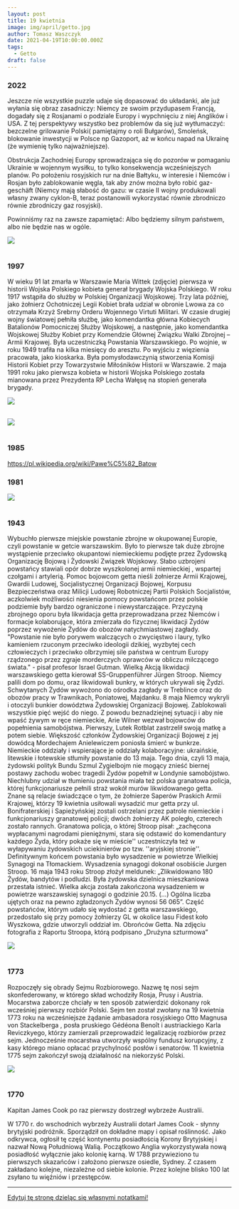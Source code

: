 ```yaml
---
layout: post
title: 19 kwietnia
image: img/april/getto.jpg
author: Tomasz Waszczyk
date: 2021-04-19T10:00:00.000Z
tags:
  - Getto
draft: false
---
```


### 2022

Jeszcze nie wszystkie puzzle udaje się dopasować do układanki, ale już wyłania się obraz zasadniczy: Niemcy ze swoim przydupasem Francją, dogadały się z Rosjanami o podziale Europy i wypchnięciu z niej Anglików i USA. Z tej perspektywy wszystko bez problemów da się już wytłumaczyć: bezczelne grilowanie Polski( pamiętajmy o roli Bułgarów), Smoleńsk, blokowanie inwestycji w Polsce np Gazoport, aż w końcu napad na Ukrainę (że wymienię tylko najważniejsze).

Obstrukcja Zachodniej Europy sprowadzająca się do pozorów w pomaganiu Ukrainie w wojennym wysiłku, to tylko konsekwencja wcześniejszych planów. Po położeniu rosyjskich rur na dnie Bałtyku, w interesie i Niemców i Rosjan było zablokowanie węgla, tak aby znów można było robić gaz-geschäft (Niemcy mają słabość do gazu: w czasie II wojny produkowali własny zwany cyklon-B, teraz postanowili wykorzystać równie zbrodniczo równie zbrodniczy gaz rosyjski).

Powinniśmy raz na zawsze zapamiętać: Albo będziemy silnym państwem, albo nie będzie nas w ogóle.

<img src="./img/april/polska2022.jpeg"><br><br>

### 1997

W wieku 91 lat zmarła w Warszawie Maria Wittek (zdjęcie) pierwsza w historii Wojska Polskiego kobieta generał brygady Wojska Polskiego.
W roku 1917 wstąpiła do służby w Polskiej Organizacji Wojskowej. Trzy lata później, jako żołnierz Ochotniczej Legii Kobiet brała udział w obronie Lwowa za co otrzymała Krzyż Srebrny Orderu Wojennego Virtuti Militari.
W czasie drugiej wojny światowej pełniła służbę, jako komendantka główna Kobiecych Batalionów Pomocniczej Służby Wojskowej, a następnie, jako komendantka Wojskowej Służby Kobiet przy Komendzie Głównej Związku Walki Zbrojnej – Armii Krajowej. Była uczestniczką Powstania Warszawskiego. Po wojnie, w roku 1949 trafiła na kilka miesięcy do aresztu. Po wyjściu z więzienia pracowała, jako kioskarka. Była pomysłodawczynią stworzenia Komisji Historii Kobiet przy Towarzystwie Miłośników Historii w Warszawie. 2 maja 1991 roku jako pierwsza kobieta w historii Wojska Polskiego została mianowana przez Prezydenta RP Lecha Wałęsę na stopień generała brygady.

<img src="./img/april/mariawittek.jpg"><br><br>

<img src="./img/april/israel.jpg"><br><br>

### 1985

https://pl.wikipedia.org/wiki/Pawe%C5%82_Batow

### 1981

<img src="./img/april/lem.jpeg"><br><br>

### 1943

Wybuchło pierwsze miejskie powstanie zbrojne w okupowanej Europie, czyli powstanie w getcie warszawskim. Było to pierwsze tak duże zbrojne wystąpienie przeciwko okupantowi niemieckiemu podjęte przez Żydowską Organizację Bojową i Żydowski Związek Wojskowy. Słabo uzbrojeni powstańcy stawiali opór dobrze wyszkolonej armii niemieckiej , wspartej czołgami i artylerią. Pomoc bojowcom getta nieśli żołnierze Armii Krajowej, Gwardii Ludowej, Socjalistycznej Organizacji Bojowej, Korpusu Bezpieczeństwa oraz Milicji Ludowej Robotniczej Partii Polskich Socjalistów, aczkolwiek możliwości niesienia pomocy powstańcom przez polskie podziemie były bardzo ograniczone i niewystarczające. Przyczyną zbrojnego oporu była likwidacja getta przeprowadzana przez Niemców i formacje kolaborujące, która zmierzała do fizycznej likwidacji Żydów poprzez wywożenie Żydów do obozów natychmiastowej zagłady.
"Powstanie nie było porywem walczących o zwycięstwo i laury, tylko kamieniem rzuconym przeciwko ideologii dzikiej, wyzbytej cech człowieczych i przeciwko olbrzymiej sile państwa w centrum Europy rządzonego przez zgraje morderczych oprawców w obliczu milczącego świata." - pisał profesor Israel Gutman.
Wielką Akcją likwidacji warszawskiego getta kierował SS-Gruppenführer Jürgen Stroop. Niemcy palili dom po domu, oraz likwidowali bunkry, w których ukrywali się Żydzi. Schwytanych Żydów wywożono do ośrodka zagłady w Treblince oraz do obozów pracy w Trawnikach, Poniatowej, Majdanku. 8 maja Niemcy wykryli i otoczyli bunkier dowództwa Żydowskiej Organizacji Bojowej. Zablokowali wszystkie pięć wejść do niego. Z powodu beznadziejnej sytuacji i aby nie wpaść żywym w ręce niemieckie, Arie Wilner wezwał bojowców do popełnienia samobójstwa. Pierwszy, Lutek Rotblat zastrzelił swoją matkę a potem siebie. Większość członków Żydowskiej Organizacji Bojowej z jej dowódcą Mordechajem Anielewiczem poniosła śmierć w bunkrze. Niemieckie oddziały i wspierające je oddziały kolaboracyjne: ukraińskie, litewskie i łotewskie stłumiły powstanie do 13 maja. Tego dnia, czyli 13 maja, żydowski polityk Bundu Szmul Zygielbojm nie mogący znieść biernej postawy zachodu wobec tragedii Żydów popełnił w Londynie samobójstwo.
Niechlubny udział w tłumieniu powstania miała też polska granatowa policja, której funkcjonariusze pełnili straż wokół murów likwidowanego getta. Znane są relacje świadczące o tym, że żołnierze Saperów Praskich Armii Krajowej, którzy 19 kwietnia usiłowali wysadzić mur getta przy ul. Bonifraterskiej i Sapieżyńskiej zostali ostrzelani przez patrole niemieckie i funkcjonariuszy granatowej policji; dwóch żołnierzy AK poległo, czterech zostało rannych. Granatowa policja, o której Stroop pisał: „zachęcona wypłacanymi nagrodami pieniężnymi, stara się odstawić do komendantury każdego Żyda, który pokaże się w mieście'' uczestniczyła też w wyłapywaniu żydowskich uciekinierów po tzw. ''aryjskiej stronie''. Definitywnym końcem powstania było wysadzenie w powietrze Wielkiej Synagogi na Tłomackiem. Wysadzenia synagogi dokonał osobiście Jurgen Stroop. 16 maja 1943 roku Stroop złożył meldunek: „Zlikwidowano 180 Żydów, bandytów i podludzi. Była żydowska dzielnica mieszkaniowa przestała istnieć. Wielka akcja została zakończona wysadzeniem w powietrze warszawskiej synagogi o godzinie 20.15. (...) Ogólna liczba ujętych oraz na pewno zgładzonych Żydów wynosi 56 065”.
Część powstańców, którym udało się wydostać z getta warszawskiego, przedostało się przy pomocy żołnierzy GL w okolice lasu Fidest koło Wyszkowa, gdzie utworzyli oddział im. Obrońców Getta.
Na zdjęciu fotografia z Raportu Stroopa, którą podpisano „Drużyna szturmowa”

<img src="./img/april/getto.jpg"><br><br>

### 1773

Rozpoczęły się obrady Sejmu Rozbiorowego. Nazwę tę nosi sejm skonfederowany, w którego skład wchodziły Rosja, Prusy i Austria. Mocarstwa zaborcze chciały w ten sposób zatwierdzić dokonany rok wcześniej pierwszy rozbiór Polski.
Sejm ten został zwołany na 19 kwietnia 1773 roku na wcześniejsze żądanie ambasadora rosyjskiego Otto Magnusa von
Stackelberga , posła pruskiego Gédéona
Benoît i austriackiego Karla Reviczkyego, którzy zamierzali przeprowadzić legalizację rozbiorów przez sejm. Jednocześnie mocarstwa utworzyły wspólny fundusz korupcyjny, z kasy którego miano opłacać przychylność posłów i senatorów. 11 kwietnia 1775 sejm zakończył swoją działalność na niekorzyść Polski.

<img src="./img/april/rozbior.jpg"><br><br>

### 1770

Kapitan James Cook po raz pierwszy dostrzegł wybrzeże Australii.

W 1770 r. do wschodnich wybrzeży Australii dotarł James Cook - słynny brytyjski podróżnik. Sporządził on dokładne mapy i opisał roślinność. Jako odkrywca, ogłosił tę część kontynentu posiadłością Korony Brytyjskiej i nazwał Nową Południową Walią. Początkowo Anglia wykorzystywała nową posiadłość wyłącznie jako kolonię karną. W 1788 przywieziono tu pierwszych skazańców i założono pierwsze osiedle, Sydney. Z czasem zakładano kolejne, niezależne od siebie kolonie. Przez kolejne blisko 100 lat zsyłano tu więźniów i przestępców.

---

<a href="https://github.com/TomaszWaszczyk/historia.waszczyk.com/edit/master/src/content/april-19.md" target="_blank">Edytuj tę stronę dzieląc się własnymi notatkami!</a>
